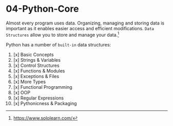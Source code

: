 # 04-Python-Core

Almost every program uses data. Organizing, managing and storing data is important as it enables easier access and efficient modifications. `Data Structures` allow you to store and manage your data.[^1]

Python has a number of `built-in` data structures:
1. [x] Basic Concepts
2. [x] Strings & Variables
3. [x] Control Structures
4. [x] Functions & Modules
5. [x] Exceptions & Files
6. [x] More Types
7. [x] Functional Programming
8. [x] OOP
9. [x] Regular Expressions
10. [x] Pythonicness & Packaging



[^1]: https://www.sololearn.com/